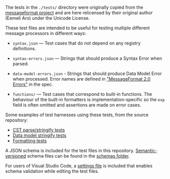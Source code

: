 The tests in the `./tests/` directory were originally copied from the [messageformat project](https://github.com/messageformat/messageformat/tree/11c95dab2b25db8454e49ff4daadb817e1d5b770/packages/mf2-messageformat/src/__fixtures)
and are here relicensed by their original author (Eemeli Aro) under the Unicode License.

These test files are intended to be useful for testing multiple different message processors in different ways:

- `syntax.json` — Test cases that do not depend on any registry definitions.

- `syntax-errors.json` — Strings that should produce a Syntax Error when parsed.

- `data-model-errors.json` - Strings that should produce Data Model Error when processed.
  Error names are defined in ["MessageFormat 2.0 Errors"](../spec/errors.md) in the spec.

- `functions/` — Test cases that correspond to built-in functions.
  The behaviour of the built-in formatters is implementation-specific so the `exp` field is often
  omitted and assertions are made on error cases.

Some examples of test harnesses using these tests, from the source repository:

- [CST parse/stringify tests](https://github.com/messageformat/messageformat/blob/11c95dab2b25db8454e49ff4daadb817e1d5b770/packages/mf2-messageformat/src/cst/cst.test.ts)
- [Data model stringify tests](https://github.com/messageformat/messageformat/blob/11c95dab2b25db8454e49ff4daadb817e1d5b770/packages/mf2-messageformat/src/data-model/stringify.test.ts)
- [Formatting tests](https://github.com/messageformat/messageformat/blob/11c95dab2b25db8454e49ff4daadb817e1d5b770/packages/mf2-messageformat/src/messageformat.test.ts)

A JSON schema is included for the test files in this repository. [Semantic-versioned](https://semver.org/) schema files can be found in the [schemas folder](./schemas/).

For users of Visual Studio Code, a [settings file](./.vscode/settings.json) is included that enables schema validation while editing the test files.
